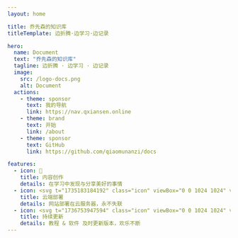 ```yaml
---
layout: home

title: 乔先森的知识库
titleTemplate: 边折腾·边学习·边记录

hero:
  name: Document
  text: "乔先森的知识库"
  tagline: 边折腾 · 边学习 · 边记录
  image:
    src: /logo-docs.png
    alt: Document
  actions:
    - theme: sponsor
      text: 我的导航
      link: https://nav.qxiansen.online
    - theme: brand
      text: 开始
      link: /about
    - theme: sponsor
      text: GitHub
      link: https://github.com/qiaomunanzi/docs

features:
  - icon: 📝
    title: 内容创作
    details: 在学习中发现与分享美好的事情
  - icon: <svg t="1735183184192" class="icon" viewBox="0 0 1024 1024" version="1.1" xmlns="http://www.w3.org/2000/svg" p-id="1280" width="32" height="32"><path d="M863.744 285.6448a128 128 0 0 1 128 128v307.072a128 128 0 0 1-128 128h-114.432a80.0256 80.0256 0 0 0-67.0208 36.3264l-15.2064 23.296a9.6768 9.6768 0 0 1-16.4352-0.3328l-13.7216-22.9632a74.496 74.496 0 0 0-63.9488-36.3264h-119.552a128 128 0 0 1-128-128V413.6448c0-17.664 3.584-34.5088 10.0608-49.8176l0.0256 261.5552h309.9136v-290.56h-292.864a127.7696 127.7696 0 0 1 100.864-49.1776H863.744z" fill="#FFB569" p-id="1281"></path><path d="M242.3808 278.3488a264.192 264.192 0 0 1 513.1776 88.064v1.536a176.128 176.128 0 0 1-22.016 350.7712H242.5856a220.2112 220.2112 0 0 1-216.96-216.7808 220.1856 220.1856 0 0 1 216.7552-223.5904z m232.96 223.8464h-66.6112a33.3056 33.3056 0 1 0 0 66.6112h66.6368a33.3056 33.3056 0 1 0 0-66.6112z m66.6624-133.2736h-133.2736a33.3056 33.3056 0 1 0 0 66.6368h133.2736a33.3056 33.3056 0 1 0 0-66.6368z" fill="#FF6C35" p-id="1282"></path></svg>
    title: 云端部署
    details: 网站部署在云服务器，永不失联
  - icon: <svg t="1736753947594" class="icon" viewBox="0 0 1024 1024" version="1.1" xmlns="http://www.w3.org/2000/svg" p-id="1254" width="200" height="200"><path d="M426.496 704l-16.896 39.424c-16.384 27.648-41.472 5.632-41.472 5.632l-83.968-135.68c-15.872-27.648 17.92-37.376 17.92-37.376l146.432-36.864c52.224-9.216 37.376 29.696 37.376 29.696l-17.408 39.424c221.696 77.824 289.792-82.944 289.792-82.944-57.344 277.504-331.776 178.688-331.776 178.688zM265.216 481.792c64.512-269.312 335.36-166.4 335.872-166.4l17.92-37.888c16.384-26.112 41.472-4.096 41.472-4.096l79.872 133.632c14.848 27.648-18.432 35.84-18.432 35.84l-146.944 32.768c-52.224 7.68-36.352-29.696-36.352-29.696l17.92-37.888C336.896 327.168 265.216 481.792 265.216 481.792z m721.408-4.096c0-12.288-1.024-24.064-2.048-36.352V440.32c-0.512-11.264-1.024-22.528-2.56-33.28-2.56-19.968-5.12-39.424-9.216-58.88-5.12-26.112-11.264-52.224-18.432-77.824-8.704-32.256-21.504-62.464-38.4-91.648-15.36-26.624-34.304-49.152-58.88-67.072-17.92-13.312-36.864-24.064-57.344-33.28-23.552-10.752-48.128-19.456-73.216-26.112-36.864-9.728-73.728-17.408-112.128-20.992-22.528-2.048-44.544-4.608-66.56-5.12-11.776-0.512-23.04-0.512-34.816 0h-27.648c-9.216 0-18.432 0.512-27.648 1.536-12.8 0.512-25.6 1.536-38.4 3.072-6.144 0.512-11.776 1.536-17.92 2.048-6.656 0.512-13.312 1.536-19.456 2.56-4.608 0.512-9.216 1.536-14.336 2.048-31.232 4.608-61.44 11.776-91.648 21.504-31.232 9.728-60.928 22.528-89.088 39.424-21.504 13.312-40.96 28.672-56.832 48.64-15.36 18.944-27.648 39.936-37.888 62.464-12.288 26.624-21.504 54.272-29.184 82.432-11.776 43.52-18.944 88.064-23.04 133.12-2.048 22.528-3.072 44.544-3.584 67.072v36.864c0.512 22.528 1.536 44.544 3.584 67.072 4.096 45.056 11.264 90.112 23.04 134.144 7.68 28.16 16.896 55.808 29.184 82.432 10.24 22.528 22.528 43.52 37.888 62.464 15.872 19.968 35.328 35.328 56.832 48.64 28.16 17.408 58.368 29.696 89.088 39.424 29.696 9.728 60.416 16.896 91.648 21.504 4.608 0.512 9.216 1.536 14.336 2.048 6.656 1.024 12.8 2.048 19.456 2.56 6.144 0.512 11.776 1.536 17.92 2.048 12.8 1.536 25.6 2.048 38.4 3.072l27.648 1.536H547.84c22.528-0.512 44.544-3.584 66.56-5.12 37.888-3.584 75.264-10.752 112.128-20.992 25.088-6.656 49.664-15.36 73.216-26.112 19.968-9.216 39.424-19.968 57.344-33.28 24.576-18.432 44.032-40.96 58.88-67.072 16.384-29.184 29.696-59.392 38.4-91.648 7.168-25.6 12.8-51.712 18.432-77.824 4.096-19.456 6.656-39.424 9.216-58.88 1.536-11.264 2.048-22.528 2.56-33.28v-0.512c1.024-12.288 2.048-24.064 2.048-36.352v-33.28-33.792z" fill="#F79633" p-id="1255"></path></svg>
    title: 持续更新
    details: 教程 & 软件 及时更新版本，欢乐不断
---
```


<HomeUnderline />

<confetti />

<busuanzi />

